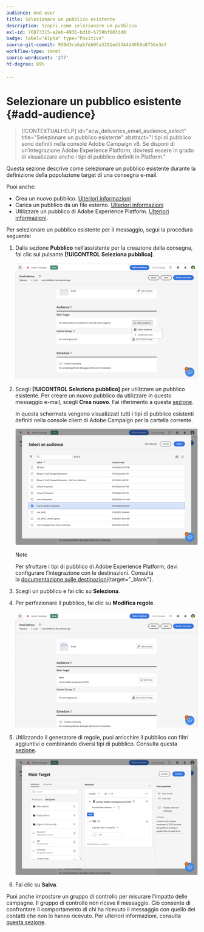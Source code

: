 ```yaml
---
audience: end-user
title: Selezionare un pubblico esistente
description: Scopri come selezionare un pubblico
exl-id: 76873315-a2eb-4936-bd10-6759bf603dd0
badge: label="Alpha" type="Positive"
source-git-commit: 958d3ca6ab7eb05a3201ed3344d4659a8756e3ef
workflow-type: tm+mt
source-wordcount: '277'
ht-degree: 89%

---
```



# Selezionare un pubblico esistente {#add-audience}

>[!CONTEXTUALHELP]
>id="acw_deliveries_email_audience_select"
>title="Selezionare un pubblico esistente"
>abstract="I tipi di pubblico sono definiti nella console Adobe Campaign v8. Se disponi di un’integrazione Adobe Experience Platform, dovresti essere in grado di visualizzare anche i tipi di pubblico definiti in Platform."

Questa sezione descrive come selezionare un pubblico esistente durante la definizione della popolazione target di una consegna e-mail.

Puoi anche:

* Crea un nuovo pubblico. [Ulteriori informazioni](segment-builder.md)
* Carica un pubblico da un file esterno. [Ulteriori informazioni](file-audience.md)
* Utilizzare un pubblico di Adobe Experience Platform. [Ulteriori informazioni](aep-audience.md).


Per selezionare un pubblico esistente per il messaggio, segui la procedura seguente:

1. Dalla sezione **Pubblico** nell’assistente per la creazione della consegna, fai clic sul pulsante **[!UICONTROL Seleziona pubblico]**.

   ![](assets/create-audience.png)

1. Scegli **[!UICONTROL Seleziona pubblico]** per utilizzare un pubblico esistente. Per creare un nuovo pubblico da utilizzare in questo messaggio e-mail, scegli **Crea nuovo**. Fai riferimento a questa [sezione](segment-builder.md).

   In questa schermata vengono visualizzati tutti i tipi di pubblico esistenti definiti nella console client di Adobe Campaign per la cartella corrente.

   ![](assets/create-audience2.png)

   >[!NOTE]
   >
   >Per sfruttare i tipi di pubblico di Adobe Experience Platform, devi configurare l’integrazione con le destinazioni. Consulta la [documentazione sulle destinazioni](https://experienceleague.adobe.com/docs/experience-platform/destinations/home.html?lang=it){target="_blank"}.

1. Scegli un pubblico e fai clic su **Seleziona**.

1. Per perfezionare il pubblico, fai clic su **Modifica regole**.

   ![](assets/create-audience3.png)

1. Utilizzando il generatore di regole, puoi arricchire il pubblico con filtri aggiuntivi o combinando diversi tipi di pubblico. Consulta questa [sezione](segment-builder.md).

   ![](assets/create-audience4.png)

1. Fai clic su **Salva**.

Puoi anche impostare un gruppo di controllo per misurare l’impatto delle campagne. Il gruppo di controllo non riceve il messaggio. Ciò consente di confrontare il comportamento di chi ha ricevuto il messaggio con quello dei contatti che non lo hanno ricevuto. Per ulteriori informazioni, consulta [questa sezione](control-group.md).